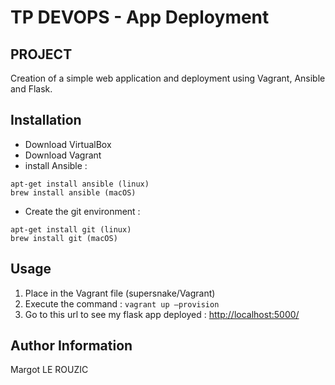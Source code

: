 # TP DEVOPS - App Deployment

## PROJECT

Creation of a simple web application and deployment using Vagrant, Ansible and Flask. 


## Installation 

* Download VirtualBox
* Download Vagrant 
* install Ansible : 
```
apt-get install ansible (linux)
brew install ansible (macOS) 
```
* Create the git environment : 
```
apt-get install git (linux)
brew install git (macOS)
```


## Usage 

1. Place in the Vagrant file (supersnake/Vagrant) 
2. Execute the command : ``` vagrant up —provision ```
3. Go to this url to see my flask app deployed : [http://localhost:5000/](http://localhost:5000/)


## Author Information

Margot LE ROUZIC 



